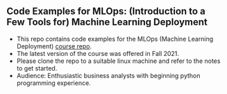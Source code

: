 
## Code Examples for MLOps: (Introduction to a Few Tools for) Machine Learning Deployment

 - This repo contains code examples  for the MLOps (Machine Learning Deployment) [course repo](https://github.com/thejat/mlops-notebooks).
 - The latest version of the course was offered in Fall 2021.
 - Please clone the repo to a suitable linux machine and refer to the notes to get started.
 - Audience: Enthusiastic business analysts with beginning python programming experience.
